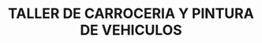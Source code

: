 ---
title: "TALLER DE CARROCERIA Y PINTURA DE VEHICULOS"
url: /puyo/taller-de-carroceria-y-pintura-de-vehiculos/
shop: reparación de automóviles
---